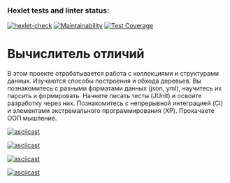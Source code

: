 ### Hexlet tests and linter status:
[![hexlet-check](https://github.com/gpiento/java-project-71/actions/workflows/hexlet-check.yml/badge.svg)](https://github.com/gpiento/java-project-71/actions/workflows/hexlet-check.yml)
[![Maintainability](https://api.codeclimate.com/v1/badges/f58bcd0d0b4944086222/maintainability)](https://codeclimate.com/github/gpiento/java-project-71/maintainability)
[![Test Coverage](https://api.codeclimate.com/v1/badges/f58bcd0d0b4944086222/test_coverage)](https://codeclimate.com/github/gpiento/java-project-71/test_coverage)


# Вычислитель отличий
В этом проекте отрабатывается работа с коллекциями и структурами данных. Изучаются способы построения и обхода деревьев. Вы познакомитесь с разными форматами данных (json, yml), научитесь их парсить и формировать. Начнете писать тесты (JUnit) и освоите разработку через них. Познакомитесь с непрерывной интеграцией (CI) и элементами экстремального программирования (XP). Прокачаете ООП мышление. 

[![asciicast](https://asciinema.org/a/gKKCyQfATABFWgLUhcXOrkAFi.svg)](https://asciinema.org/a/gKKCyQfATABFWgLUhcXOrkAFi)

[![asciicast](https://asciinema.org/a/0WlHdVgd6e1ps9IvchEhZVH8O.svg)](https://asciinema.org/a/0WlHdVgd6e1ps9IvchEhZVH8O)

[![asciicast](https://asciinema.org/a/fymtTkhEv3bihJoVMv7ypqVG9.svg)](https://asciinema.org/a/fymtTkhEv3bihJoVMv7ypqVG9)

[![asciicast](https://asciinema.org/a/h1wZPvz7ceieYYK6d2SiFcRIh.svg)](https://asciinema.org/a/h1wZPvz7ceieYYK6d2SiFcRIh)
